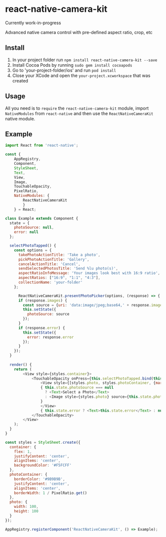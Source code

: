 # react-native-camera-kit
Currently work-in-progress

Advanced native camera control with pre-defined aspect ratio, crop, etc

## Install

1. In your project folder run `npm install react-native-camera-kit --save`
2. Install Cocoa Pods by running `sudo gem install cocoapods`
3. Go to 'your-project-folder/ios' and run `pod install`
4. Close your XCode and open the `your-project.xcworkspace` that was created

## Usage

All you need is to `require` the `react-native-camera-kit` module, import `NativeModules` from `react-native` and then use the
`ReactNativeCameraKit` native module.

## Example

```javascript
import React from 'react-native';

const {
    AppRegistry,
    Component,
    StyleSheet,
    Text,
    View,
    Image,
    TouchableOpacity,
    PixelRatio,
    NativeModules: {
        ReactNativeCameraKit
        }
    } = React;

class Example extends Component {
  state = {
    photoSource: null,
    error: null
  };

  selectPhotoTapped() {
    const options = {
      takePhotoActionTitle: 'Take a photo',
      pickPhotoActionTitle: 'Gallery',
      cancelActionTitle: 'Cancel',
      sendSelectedPhotosTitle: 'Send %lu photo(s)',
      aspectRatioInfoMessage: 'Your images look best with 16:9 ratio',
      aspectRatios: ["16:9", "1:1", "4:3"],
      collectionName: 'your-folder'
    };

      ReactNativeCameraKit.presentPhotoPicker(options, (response) => {
      if (response.images) {
        const source = {uri: 'data:image/jpeg;base64,' + response.images[response.images.length -1], isStatic: true};
        this.setState({
          photoSource: source
        });
      }
      if (response.error) {
        this.setState({
          error: response.error
        });
      }
    });
  }
  
  render() {
    return (
        <View style={styles.container}>
            <TouchableOpacity onPress={this.selectPhotoTapped.bind(this)}>
                <View style={[styles.photo, styles.photoContainer, {marginBottom: 20}]}>
                { this.state.photoSource === null 
                  ? <Text>Select a Photo</Text> 
                  : <Image style={styles.photo} source={this.state.photoSource} />
                }
                </View>
                { this.state.error ? <Text>this.state.error</Text> : null }
            </TouchableOpacity>
        </View>
    );
  }
}

const styles = StyleSheet.create({
  container: {
    flex: 1,
    justifyContent: 'center',
    alignItems: 'center',
    backgroundColor: '#F5FCFF'
  },
  photoContainer: {
    borderColor: '#9B9B9B',
    justifyContent: 'center',
    alignItems: 'center',
    borderWidth: 1 / PixelRatio.get()
  },
  photo: {
    width: 100,
    height: 100
  }
});

AppRegistry.registerComponent('ReactNativeCameraKit', () => Example);
```
